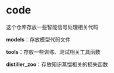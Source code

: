 # code
这个仓库存放一些智能信号处理相关代码



**models**：存放模型代码文件

**tools**：存放一些训练、测试相关工具函数

**distiller_zoo**：存放知识蒸馏相关的损失函数
